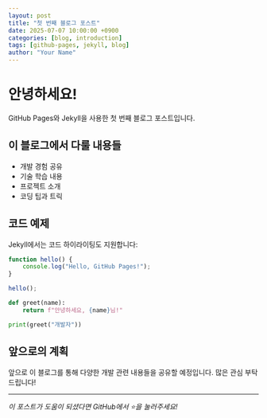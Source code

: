 ```yaml
---
layout: post
title: "첫 번째 블로그 포스트"
date: 2025-07-07 10:00:00 +0900
categories: [blog, introduction]
tags: [github-pages, jekyll, blog]
author: "Your Name"
---
```


# 안녕하세요!

GitHub Pages와 Jekyll을 사용한 첫 번째 블로그 포스트입니다.

## 이 블로그에서 다룰 내용들

- 개발 경험 공유
- 기술 학습 내용
- 프로젝트 소개
- 코딩 팁과 트릭

## 코드 예제

Jekyll에서는 코드 하이라이팅도 지원합니다:

```javascript
function hello() {
    console.log("Hello, GitHub Pages!");
}

hello();
```

```python
def greet(name):
    return f"안녕하세요, {name}님!"

print(greet("개발자"))
```

## 앞으로의 계획

앞으로 이 블로그를 통해 다양한 개발 관련 내용들을 공유할 예정입니다. 
많은 관심 부탁드립니다!

---

*이 포스트가 도움이 되셨다면 GitHub에서 ⭐️을 눌러주세요!*
